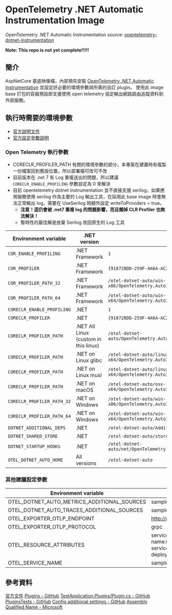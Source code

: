 # OpenTelemetry .NET Automatic Instrumentation Image

OpenTelemetry .NET Automatic Instrumentation
source: [opentelemetry-dotnet-instrumentation](https://github.com/open-telemetry/opentelemetry-dotnet-instrumentation)

**Note: This repo is not yet complete!!!!!**

## 簡介

AspNetCore
基底映像檔，內部預先安裝 [OpenTelemetry .NET Automatic Instrumentation](https://github.com/open-telemetry/opentelemetry-dotnet-instrumentation)
並設定好必要的環境參數與所需的自訂 plugin。
使用此 image base 打包的容器預設即支援使用 open telemetry 協定輸出網路路由追蹤資料到外部服務。

## 執行時需要的環境參數

- [官方說明文件](https://github.com/open-telemetry/opentelemetry-dotnet-instrumentation/blob/v0.7.0/docs/README.md)
- [官方設定參數說明](https://github.com/open-telemetry/opentelemetry-dotnet-instrumentation/blob/v0.7.0/docs/config.md)

### Open Telemetry 執行參數

- CORECLR_PROFILER_PATH 有關的環境參數的部分，本專案在建置時有複製一份檔案回到舊版位置，所以部署檔可改可不改
- 目前版本在 .net 7 有 Log 重複送出的問題，所以建議 `CORECLR_ENABLE_PROFILING` 參數設定為 0 來解決
- 目前 opentelemetry dotnet instrumentation 並不直接支援 serilog，如果應用服務使用 serilog 作為主要的 Log 輸出工具，在採用此 base image 時會無法正常輸出 log，需要在 UseSerilog 時額外設定 writeToProviders = true。
  - **注意！這仍會被 .net7 重複 log 的問題影響，而且關掉 CLR Profiler 也無法解決！**
  - 暫時性的最佳解是放棄 Serilog 改回原生的 Log 工具

| Environment variable       | .NET version                          | Value                                                                          |
|----------------------------|---------------------------------------|--------------------------------------------------------------------------------|
| `COR_ENABLE_PROFILING`     | .NET Framework                        | `1`                                                                            |
| `COR_PROFILER`             | .NET Framework                        | `{918728DD-259F-4A6A-AC2B-B85E1B658318}`                                       |
| `COR_PROFILER_PATH_32`     | .NET Framework                        | `/otel-dotnet-auto/win-x86/OpenTelemetry.AutoInstrumentation.Native.dll`       |
| `COR_PROFILER_PATH_64`     | .NET Framework                        | `/otel-dotnet-auto/win-x64/OpenTelemetry.AutoInstrumentation.Native.dll`       |
| `CORECLR_ENABLE_PROFILING` | .NET                                  | `1`                                                                            |
| `CORECLR_PROFILER`         | .NET                                  | `{918728DD-259F-4A6A-AC2B-B85E1B658318}`                                       |
| `CORECLR_PROFILER_PATH`    | .NET All Linux (custom in this linux) | `/otel-dotnet-auto/OpenTelemetry.AutoInstrumentation.Native.so`                |
| `CORECLR_PROFILER_PATH`    | .NET on Linux glibc                   | `/otel-dotnet-auto/linux-x64/OpenTelemetry.AutoInstrumentation.Native.so`      |
| `CORECLR_PROFILER_PATH`    | .NET on Linux musl                    | `/otel-dotnet-auto/linux-musl-x64/OpenTelemetry.AutoInstrumentation.Native.so` |
| `CORECLR_PROFILER_PATH`    | .NET on macOS                         | `/otel-dotnet-auto/osx-x64/OpenTelemetry.AutoInstrumentation.Native.dylib`     |
| `CORECLR_PROFILER_PATH_32` | .NET on Windows                       | `/otel-dotnet-auto/win-x86/OpenTelemetry.AutoInstrumentation.Native.dll`       |
| `CORECLR_PROFILER_PATH_64` | .NET on Windows                       | `/otel-dotnet-auto/win-x64/OpenTelemetry.AutoInstrumentation.Native.dll`       |
| `DOTNET_ADDITIONAL_DEPS`   | .NET                                  | `/otel-dotnet-auto/AdditionalDeps`                                             |
| `DOTNET_SHARED_STORE`      | .NET                                  | `/otel-dotnet-auto/store`                                                      |
| `DOTNET_STARTUP_HOOKS`     | .NET                                  | `/otel-dotnet-auto/net/OpenTelemetry.AutoInstrumentation.StartupHook.dll`      |
| `OTEL_DOTNET_AUTO_HOME`    | All versions                          | `/otel-dotnet-auto`                                                            |

### 其他建議設定參數

| Environment variable                        | Value Sample                                                                                                 |
|---------------------------------------------|--------------------------------------------------------------------------------------------------------------|
| OTEL_DOTNET_AUTO_METRICS_ADDITIONAL_SOURCES | sample-api                                                                                                   |
| OTEL_DOTNET_AUTO_TRACES_ADDITIONAL_SOURCES  | sample-api                                                                                                   |
| OTEL_EXPORTER_OTLP_ENDPOINT                 | http://otel.observability.svc.cluster.local:4317                                                             |
| OTEL_EXPORTER_OTLP_PROTOCOL                 | grpc                                                                                                         |
| OTEL_RESOURCE_ATTRIBUTES                    | service.version=docker-image-name:imagetag, service.namespace=service-namespace, deployment.environment=dev  |
| OTEL_SERVICE_NAME                           | sample-api                                                                                                   | 

## 參考資料

<a href="https://github.com/open-telemetry/opentelemetry-dotnet-instrumentation/blob/main/docs/plugins.md" target="_blank">
官方文件</a>

<a href="https://github.com/open-telemetry/opentelemetry-dotnet-instrumentation/blob/main/docs/plugins.md" target="_blank">
Plugins - GitHub</a>

<a href="https://github.com/open-telemetry/opentelemetry-dotnet-instrumentation/blob/main/test/test-applications/integrations/TestApplication.Plugins/Plugin.cs" target="_blank">
TestApplication.Plugins/Plugin.cs - GitHub</a>

<a href="https://github.com/open-telemetry/opentelemetry-dotnet-instrumentation/blob/main/test/IntegrationTests/PluginsTests.cs" target="_blank">
PluginsTests - GitHub</a>

<a href="https://github.com/open-telemetry/opentelemetry-dotnet-instrumentation/blob/main/docs/config.md#additional-settings" target="_blank">
Config additional settings - GitHub</a>

<a href="https://learn.microsoft.com/en-us/dotnet/api/system.type.assemblyqualifiedname?view=net-6.0#examples" target="_blank">
Assembly Qualified Name - Microsoft</a>